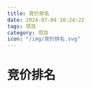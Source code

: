 ```yaml
---
title: 竞价排名
date: 2024-07-04 16:24:22
tags: 项目
category: 项目
icon: "/img/竞价排名.svg"
---
```


<!--more--->

# 竞价排名

